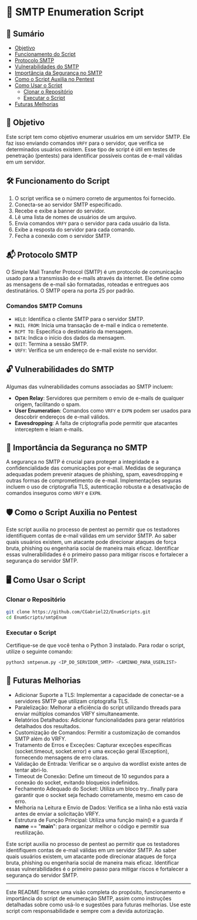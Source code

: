 # 📧 SMTP Enumeration Script

## 📜 Sumário

- [Objetivo](#objetivo)
- [Funcionamento do Script](#funcionamento-do-script)
- [Protocolo SMTP](#protocolo-smtp)
- [Vulnerabilidades do SMTP](#vulnerabilidades-do-smtp)
- [Importância da Segurança no SMTP](#importância-da-segurança-no-smtp)
- [Como o Script Auxilia no Pentest](#como-o-script-auxilia-no-pentest)
- [Como Usar o Script](#como-usar-o-script)
  - [Clonar o Repositório](#clonar-o-repositório)
  - [Executar o Script](#executar-o-script)
- [Futuras Melhorias](#futuras-melhorias)

## 🎯 Objetivo <a name="objetivo"></a>

Este script tem como objetivo enumerar usuários em um servidor SMTP. Ele faz isso enviando comandos `VRFY` para o servidor, que verifica se determinados usuários existem. Esse tipo de script é útil em testes de penetração (pentests) para identificar possíveis contas de e-mail válidas em um servidor.

## 🛠️ Funcionamento do Script <a name="funcionamento-do-script"></a>

1. O script verifica se o número correto de argumentos foi fornecido.
2. Conecta-se ao servidor SMTP especificado.
3. Recebe e exibe a banner do servidor.
4. Lê uma lista de nomes de usuários de um arquivo.
5. Envia comandos `VRFY` para o servidor para cada usuário da lista.
6. Exibe a resposta do servidor para cada comando.
7. Fecha a conexão com o servidor SMTP.

## 📬 Protocolo SMTP <a name="protocolo-smtp"></a>

O Simple Mail Transfer Protocol (SMTP) é um protocolo de comunicação usado para a transmissão de e-mails através da internet. Ele define como as mensagens de e-mail são formatadas, roteadas e entregues aos destinatários. O SMTP opera na porta 25 por padrão.

### Comandos SMTP Comuns

- `HELO`: Identifica o cliente SMTP para o servidor SMTP.
- `MAIL FROM`: Inicia uma transação de e-mail e indica o remetente.
- `RCPT TO`: Especifica o destinatário da mensagem.
- `DATA`: Indica o início dos dados da mensagem.
- `QUIT`: Termina a sessão SMTP.
- `VRFY`: Verifica se um endereço de e-mail existe no servidor.

## 🔓 Vulnerabilidades do SMTP <a name="vulnerabilidades-do-smtp"></a>

Algumas das vulnerabilidades comuns associadas ao SMTP incluem:

- **Open Relay**: Servidores que permitem o envio de e-mails de qualquer origem, facilitando o spam.
- **User Enumeration**: Comandos como `VRFY` e `EXPN` podem ser usados para descobrir endereços de e-mail válidos.
- **Eavesdropping**: A falta de criptografia pode permitir que atacantes interceptem e leiam e-mails.

## 🔐 Importância da Segurança no SMTP <a name="importância-da-segurança-no-smtp"></a>

A segurança no SMTP é crucial para proteger a integridade e a confidencialidade das comunicações por e-mail. Medidas de segurança adequadas podem prevenir ataques de phishing, spam, eavesdropping e outras formas de comprometimento de e-mail. Implementações seguras incluem o uso de criptografia TLS, autenticação robusta e a desativação de comandos inseguros como `VRFY` e `EXPN`.

## 🛡️ Como o Script Auxilia no Pentest <a name="como-o-script-auxilia-no-pentest"></a>

Este script auxilia no processo de pentest ao permitir que os testadores identifiquem contas de e-mail válidas em um servidor SMTP. Ao saber quais usuários existem, um atacante pode direcionar ataques de força bruta, phishing ou engenharia social de maneira mais eficaz. Identificar essas vulnerabilidades é o primeiro passo para mitigar riscos e fortalecer a segurança do servidor SMTP.

## 🖥️ Como Usar o Script <a name="como-usar-o-script"></a>

### Clonar o Repositório <a name="clonar-o-repositório"></a>

```bash
git clone https://github.com/CGabriel22/EnumScripts.git
cd EnumScripts/smtpEnum
```

### Executar o Script <a name="executar-o-script"></a>

Certifique-se de que você tenha o Python 3 instalado. Para rodar o script, utilize o seguinte comando:

```bash
python3 smtpenum.py <IP_DO_SERVIDOR_SMTP> <CAMINHO_PARA_USERLIST>
```

## 🌟 Futuras Melhorias <a name="futuras-melhorias"></a>

- Adicionar Suporte a TLS: Implementar a capacidade de conectar-se a servidores SMTP que utilizam criptografia TLS.
- Paralelização: Melhorar a eficiência do script utilizando threads para enviar múltiplos comandos VRFY simultaneamente.
- Relatórios Detalhados: Adicionar funcionalidades para gerar relatórios detalhados dos resultados.
- Customização de Comandos: Permitir a customização de comandos SMTP além do VRFY.
- Tratamento de Erros e Exceções: Capturar exceções específicas (socket.timeout, socket.error) e uma exceção geral (Exception), fornecendo mensagens de erro claras.
- Validação de Entrada: Verificar se o arquivo da wordlist existe antes de tentar abri-lo.
- Timeout de Conexão: Define um timeout de 10 segundos para a conexão do socket, evitando bloqueios indefinidos.
- Fechamento Adequado do Socket: Utiliza um bloco try...finally para garantir que o socket seja fechado corretamente, mesmo em caso de erro.
- Melhoria na Leitura e Envio de Dados: Verifica se a linha não está vazia antes de enviar a solicitação VRFY.
- Estrutura de Função Principal: Utiliza uma função main() e a guarda if __name__ == "__main__": para organizar melhor o código e permitir sua reutilização.

Este script auxilia no processo de pentest ao permitir que os testadores identifiquem contas de e-mail válidas em um servidor SMTP. Ao saber quais usuários existem, um atacante pode direcionar ataques de força bruta, phishing ou engenharia social de maneira mais eficaz. Identificar essas vulnerabilidades é o primeiro passo para mitigar riscos e fortalecer a segurança do servidor SMTP.

---

Este README fornece uma visão completa do propósito, funcionamento e importância do script de enumeração SMTP, assim como instruções detalhadas sobre como usá-lo e sugestões para futuras melhorias. Use este script com responsabilidade e sempre com a devida autorização.

